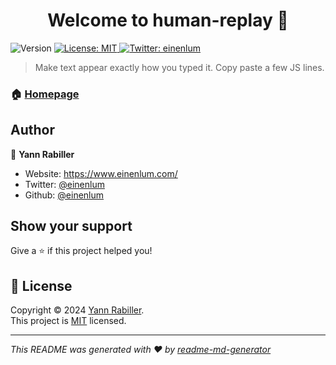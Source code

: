 <h1 align="center">Welcome to human-replay 👋</h1>
<p>
  <img alt="Version" src="https://img.shields.io/badge/version-1.0.0-blue.svg?cacheSeconds=2592000" />
  <a href="https://opensource.org/license/mit" target="_blank">
    <img alt="License: MIT" src="https://img.shields.io/badge/License-MIT-yellow.svg" />
  </a>
  <a href="https://twitter.com/einenlum" target="_blank">
    <img alt="Twitter: einenlum" src="https://img.shields.io/twitter/follow/einenlum.svg?style=social" />
  </a>
</p>

> Make text appear exactly how you typed it. Copy paste a few JS lines.

### 🏠 [Homepage](https://human-replay.github.io)

## Author

👤 **Yann Rabiller**

* Website: https://www.einenlum.com/
* Twitter: [@einenlum](https://twitter.com/einenlum)
* Github: [@einenlum](https://github.com/einenlum)

## Show your support

Give a ⭐️ if this project helped you!

## 📝 License

Copyright © 2024 [Yann Rabiller](https://github.com/einenlum).<br />
This project is [MIT](https://opensource.org/license/mit) licensed.

***
_This README was generated with ❤️ by [readme-md-generator](https://github.com/kefranabg/readme-md-generator)_
